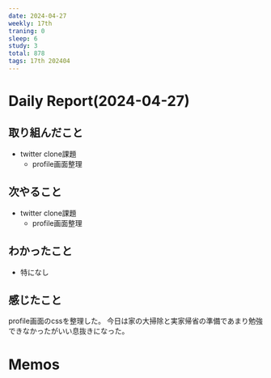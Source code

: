 ```yaml
---
date: 2024-04-27
weekly: 17th
traning: 0
sleep: 6
study: 3
total: 878
tags: 17th 202404 
---
```

# Daily Report(2024-04-27)
## 取り組んだこと
- twitter clone課題
	- profile画面整理
## 次やること
- twitter clone課題
	- profile画面整理
## わかったこと
- 特になし
## 感じたこと
profile画面のcssを整理した。
今日は家の大掃除と実家帰省の準備であまり勉強できなかったがいい息抜きになった。
# Memos